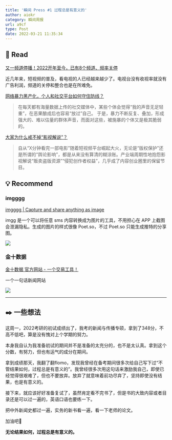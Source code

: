 ```yaml
---
title: '瞬间 Press #1 过程总是有意义的'
author: aiokr
category: 瞬间周报
url: a9cf
type: Post
date: 2022-03-21 11:35:34
---
```


## 📖 Read

[又一频道停播！2022开年至今，已有8个频道、频率关停](https://mp.weixin.qq.com/s?__biz=MjM5Nzk3MTYxMg==&mid=2650435938&idx=1&sn=a32b8ebaaa7cf92b94c285fa5f9f0568&chksm=bedf029189a88b87ccd383d51448ca04dab11cff1d11a3477392fd4b9000fe65b96df75e3191#rd)

近几年来，短视频的普及，看电视的人已经越来越少了。电视台没有收视率就没有广告利润，频道的关停和整合也是在所难免。

[网络暴力黑产化，个人和社交平台如何守住防线？](https://mp.weixin.qq.com/s?__biz=MzA3MzQ1MzQzNA==&mid=2656984148&idx=1&sn=f741bc7e017783da8b25316880d646b3&chksm=84a42641b3d3af571ece3357bcf61d20ea3ed627625df530e87f54867c9cf4e030ad7de17df1#rd)

> 在每天都有海量数据上传的社交媒体中，某些个体会觉得“我的声音无足轻重”，在恶果酿成后也容易“放过”自己。
于是，暴力不断反复、叠加，形成强大的、难以估量的群体声音，而面对这些，被施暴的个体又是极其脆弱的。
> 

[大家为什么戒不掉“影视解说”？](https://mp.weixin.qq.com/s?__biz=MjM5Nzk3MTYxMg==&mid=2650435751&idx=1&sn=a3b1017ecf85c0e17ab444267ebeb867&chksm=bedf035489a88a423f5afc15fb586cfa65c8e46c2a3e9c0cb8de6e49eb46865d20a0a2ebabd9#rd)

> 自从“X分钟看完一部电影”随着短视频平台崛起大火，无论是“版权保护”还是所谓的“舆论影响”，都是从来没有算清的糊涂账。产业端周期性地抱怨影视解说“贩卖盗版资源”“侵犯创作者权益”，几乎成了内容创业圈里的保留节目。
> 

## 💡 Recommend

### imgggg

[imgggg | Capture and share anything as image](https://imgg.gg/)

imgg 是一个可以将任意 sms 内容转换成为图片的工具，不用担心在 APP 上截图会泄漏隐私。生成的图片的样式很像 Poet.so，不过 Poet.so 只能生成推特的分享图。

![](//imgur.lzmun.com/picgo/after2022/imggggg-export-2.png_itp)

### 金十数据

[金十数据 官方网站 - 一个交易工具！](https://www.jin10.com/)

一个一句话新闻网站

![](//imgur.lzmun.com/picgo/after2022/Untitled.png_itp)

---

## ✒️ 一些想法

这周一，2022考研的初试成绩出了，我考的新闻与传播专硕，拿到了348分，不高不低吧，算是没有愧对上个学期的努力。

本身我自认为我准备初试的期间并不是准备的太充分的，也不是太认真。拿到这个分数，有努力，但也有运气的成分在期间。

拿到成绩那天，我翻了翻flomo，发现我曾经在备考期间很多次给自己写下过“不管结果如何，过程总是有意义的”。我曾经很多次用这句话来激励我自己，即使已经觉得很艰难了，但也不要放弃。放弃了就意味着前功尽弃了，坚持即使没有结果，也是有意义的。

接下来，就应该好好准备复试了，虽然肯定看不完书了，但是书的大致内容或者目录还是可以过一遍的，英语口语也要练一下。

把中外新闻史都过一遍，实务的新书看一遍，看一下老师的论文。

加油吧💪

**无论结果如何，过程总是有意义的。**
